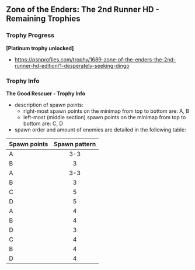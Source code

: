 ## Zone of the Enders: The 2nd Runner HD - Remaining Trophies

### Trophy Progress

**[Platinum trophy unlocked]**  
- https://psnprofiles.com/trophy/1689-zone-of-the-enders-the-2nd-runner-hd-edition/1-desperately-seeking-dingo


### Trophy Info

**The Good Rescuer - Trophy Info**
- description of spawn points:
    - right-most spawn points on the minimap from top to bottom are: A, B
    - left-most (middle section) spawn points on the minimap from top to bottom are: C, D
- spawn order and amount of enemies are detailed in the following table:

| Spawn points | Spawn pattern |
| :----------- | :-----------: |
|      A       |      3-3      |
|      B       |      3        |
|      A       |      3-3      |
|      B       |      3        |
|      C       |      5        |
|      D       |      5        |
|      A       |      4        |
|      B       |      4        |
|      D       |      3        |
|      C       |      4        |
|      B       |      4        |
|      D       |      4        |
